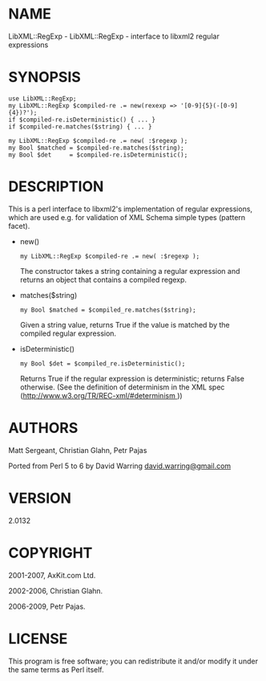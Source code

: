 NAME
====

LibXML::RegExp - LibXML::RegExp - interface to libxml2 regular expressions

SYNOPSIS
========

    use LibXML::RegExp;
    my LibXML::RegExp $compiled-re .= new(rexexp => '[0-9]{5}(-[0-9]{4})?');
    if $compiled-re.isDeterministic() { ... }
    if $compiled-re.matches($string) { ... }

    my LibXML::RegExp $compiled-re .= new( :$regexp );
    my Bool $matched = $compiled-re.matches($string);
    my Bool $det     = $compiled-re.isDeterministic();

DESCRIPTION
===========

This is a perl interface to libxml2's implementation of regular expressions, which are used e.g. for validation of XML Schema simple types (pattern facet).

  * new()

        my LibXML::RegExp $compiled-re .= new( :$regexp );

    The constructor takes a string containing a regular expression and returns an object that contains a compiled regexp.

  * matches($string)

        my Bool $matched = $compiled_re.matches($string);

    Given a string value, returns True if the value is matched by the compiled regular expression.

  * isDeterministic()

        my Bool $det = $compiled_re.isDeterministic();

    Returns True if the regular expression is deterministic; returns False otherwise. (See the definition of determinism in the XML spec ([http://www.w3.org/TR/REC-xml/#determinism ](http://www.w3.org/TR/REC-xml/#determinism )))

AUTHORS
=======

Matt Sergeant, Christian Glahn, Petr Pajas

Ported from Perl 5 to 6 by David Warring <david.warring@gmail.com>

VERSION
=======

2.0132

COPYRIGHT
=========

2001-2007, AxKit.com Ltd.

2002-2006, Christian Glahn.

2006-2009, Petr Pajas.

LICENSE
=======

This program is free software; you can redistribute it and/or modify it under the same terms as Perl itself.

